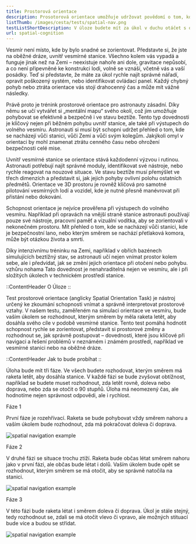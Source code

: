 ```yaml
---
title: Prostorová orientace
description: Prosotorová orientace umožňuje udržovat povědomí o tom, kde co je, a jak se kam rychle dostat
listThumb: /images/cesta/tests/spatial-nav.png
testListShortDescription: V úloze budete mít za úkol v duchu otáčet s obrázkem rakety a vesmírné stanice a rozhodovat se, zdali má raketa točit vlevo či vpravo.
url: spatial-cognition
---
```


Vesmír není místo, kde by bylo snadné se zorientovat. Představte si, že jste na oběžné dráze, uvnitř vesmírné stanice. Všechno kolem vás vypadá a funguje jinak než na Zemi – neexistuje nahoře ani dole, gravitace nepůsobí, a co není připevněné ke konstrukci lodi, volně se vznáší, včetně vás a vaší posádky. Teď si představte, že máte za úkol rychle najít správné nářadí, opravit poškozený systém, nebo identifikovat ovládací panel. Každý chybný pohyb nebo ztráta orientace vás stojí drahocenný čas a může mít vážné následky.

Právě proto je trénink prostorové orientace pro astronauty zásadní. Díky němu se učí vytvářet si „mentální mapu“ svého okolí, což jim umožňuje pohybovat se efektivně a bezpečně i ve stavu beztíže. Tento typ dovednosti je klíčový nejen při běžném pohybu uvnitř stanice, ale také při výstupech do volného vesmíru. Astronauti si musí být schopni udržet přehled o tom, kde se nacházejí vůči stanici, vůči Zemi a vůči svým kolegům. Jakýkoli omyl v orientaci by mohl znamenat ztrátu cenného času nebo ohrožení bezpečnosti celé mise.

Uvnitř vesmírné stanice se orientace stává každodenní výzvou i rutinou. Astronauti potřebují najít správné moduly, identifikovat své nástroje, nebo rychle reagovat na nouzové situace. Ve stavu beztíže musí přemýšlet ve třech dimenzích a představit si, jak jejich pohyby ovlivní polohu ostatních předmětů. Orientace ve 3D prostoru je rovněž klíčová pro samotné pilotování vesmírných lodí a vozidel, kde je nutné přesně manévrovat při přistání nebo dokování.

Schopnost orientace je nejvíce prověřena při výstupech do volného vesmíru. Například při opravách na vnější straně stanice astronauti používají pouze své nástroje, pracovní paměť a vizuální vodítka, aby se zorientovali v nekonečném prostoru. Mít přehled o tom, kde se nacházejí vůči stanici, kde je bezpečnostní lano, nebo kterým směrem se nachází přetlaková komora, může být otázkou života a smrti.

Díky intenzivnímu tréninku na Zemi, například v obřích bazénech simulujících beztížný stav, se astronauti učí nejen vnímat prostor kolem sebe, ale i předvídat, jak se změní jejich orientace při otočení nebo pohybu. vzhůru nohama Tato dovednost je nenahraditelná nejen ve vesmíru, ale i při složitých úkolech v technickém prostředí stanice.

::ContentHeader
O Úloze
::

Test prostorové orientace (anglicky Spatial Orientation Task) je nástroj určený ke zkoumání schopnosti vnímat a správně interpretovat prostorové vztahy. V našem testu, zaměřeném na simulaci orientace ve vesmíru, bude vaším úkolem se rozhodnout, kterým směrem by měla raketa letět, aby dosáhla svého cíle v podobě vesmírné stanice. Tento test pomáhá hodnotit schopnost rychle se zorientovat, představit si prostorové změny a rozhodnout se, jak správně postupovat – dovednosti, které jsou klíčové při navigaci a řešení problémů v neznámém i známém prostředí, například ve vesmírné stanici nebo na oběžné dráze. 

::ContentHeader
Jak to bude probíhat
::

Úloha bude mít tři fáze. Ve všech budete rozhodovat, kterým směrem má raketa letět, aby dosáhla stanice. V každé fázi se bude zvyšovat obtížnost, například se budete muset rozhodnout, zda letět rovně, doleva nebo doprava, nebo zda se otočit o 90 stupňů. Úloha má neomezený čas, ale hodnotíme nejen správnost odpovědi, ale i rychlost.

Fáze 1

První fáze je rozehřívací. Raketa se bude pohybovat vždy směrem nahoru a vaším úkolem bude rozhodnout, zda má pokračovat doleva či doprava.

![spatial navigation example](/images/tutorials/spatial-cognition/spatial-simple.png)

Fáze 2

V druhé fázi se situace trochu ztíží. Raketa bude občas létat směrem nahoru jako v první fázi, ale občas bude létat i dolů. Vaším úkolem bude opět se rozhodnout, kterým směrem se má otočit, aby se správně natočila na stanici.

![spatial navigation example](/images/tutorials/spatial-cognition/spatial-upsidedown.png)

Fáze 3

V této fázi bude raketa létat i směrem doleva či doprava. Úkol je stále stejný, tedy rozhodnout se, zdali se má otočit vlevo či vpravo, ale možných stituací bude více a budou se střídat.

![spatial navigation example](/images/tutorials/spatial-cognition/spatial-rotated.png)
